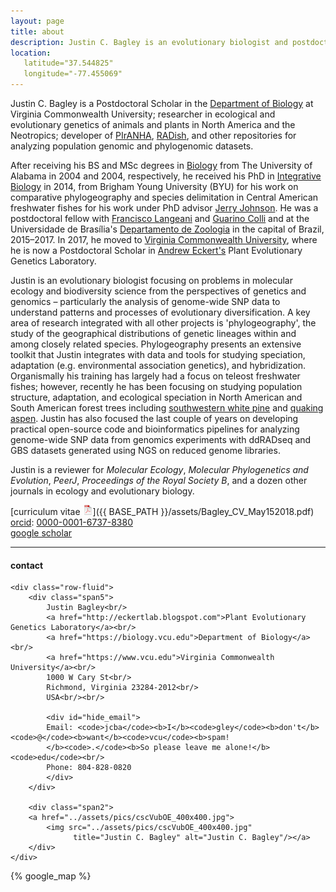 ```yaml
---
layout: page
title: about
description: Justin C. Bagley is an evolutionary biologist and postdoctoral researcher at Virginia Commonwealth University interested in using and developing genetics-driven approaches (among others) and computational tools (bioinformatics scripts/pipelines) to understand processes shaping the diversity, distributions, and adaptive evolution of species through space and time. 
location:
   latitude="37.544825"
   longitude="-77.455069"
---
```


Justin C. Bagley is a Postdoctoral Scholar in the [Department of Biology](https://biology.vcu.edu)
at Virginia Commonwealth University; researcher in ecological and evolutionary genetics of animals
and plants in North America and the Neotropics; developer of [PIrANHA](https://github.com/justincbagley/PIrANHA), 
[RADish](https://github.com/justincbagley/RADish), and other repositories for analyzing population genomic
and phylogenomic datasets.

After receiving his BS and MSc degrees in [Biology](https://bsc.ua.edu) from The University of 
Alabama in 2004 and 2004, respectively, he received his PhD in [Integrative Biology](http://biology.byu.edu) 
in 2014, from Brigham Young University (BYU) for his work on comparative phylogeography 
and species delimitation in Central American freshwater fishes for his work under PhD advisor [Jerry Johnson](https://lifesciences.byu.edu/Directories/FacultyStaff/ctl/FacultyProfile/mid/5712/NetID/jbj59).
He was a postdoctoral fellow with [Francisco Langeani]() and [Guarino Colli](https://www.researchgate.net/profile/Guarino_Colli) and 
at the Universidade de Brasília's [Departamento de Zoologia](http://research.marshfieldclinic.org) 
in the capital of Brazil, 2015&ndash;2017. In 2017, he moved to [Virginia Commonwealth University](https://www.vcu.edu),
where he is now a Postdoctoral Scholar in [Andrew Eckert's](LINK) Plant Evolutionary Genetics Laboratory.

Justin is an evolutionary biologist focusing on problems in molecular ecology and biodiversity 
science from the perspectives of genetics and genomics &ndash; particularly the analysis of 
genome-wide SNP data to understand patterns and processes of evolutionary diversification. A key 
area of research integrated with all other projects is 'phylogeography', the study of the 
geographical distributions of genetic lineages within and among closely related species. Phylogeography 
presents an extensive toolkit that Justin integrates with data and tools for studying speciation, 
adaptation (e.g. environmental association genetics), and hybridization. Organismally 
his training has largely had a focus on teleost freshwater fishes; however, recently he has been 
focusing on studying population structure, adaptation, and ecological speciation in North American 
and South American forest trees including [southwestern white pine](https://en.wikipedia.org/wiki/Pinus_strobiformis) 
and [quaking aspen](https://en.wikipedia.org/wiki/Populus_tremuloides). Justin has also focused the 
last couple of years on developing practical open-source code and bioinformatics pipelines for 
analyzing genome-wide SNP data from genomics experiments with ddRADseq and GBS datasets generated 
using NGS on reduced genome libraries.

Justin is a reviewer for _Molecular Ecology_, _Molecular Phylogenetics and Evolution_, _PeerJ_, 
_Proceedings of the Royal Society B_, and a dozen other journals in ecology and evolutionary biology.

[curriculum vitae ![CV as pdf](icons16/pdf-icon.png)]({{ BASE_PATH }}/assets/Bagley_CV_May152018.pdf)<br/>
[orcid](https://orcid.org): [0000-0001-6737-8380](https://orcid.org/0000-0001-6737-8380)<br/>
[google scholar](https://scholar.google.com/citations?user=H9FM85AAAAAJ&hl=en&oi=ao)<br/>

---

<div class="container">
<h4><a name="contact"></a>contact</h4>

    <div class="row-fluid">
        <div class="span5">
            Justin Bagley<br/>
            <a href="http://eckertlab.blogspot.com">Plant Evolutionary Genetics Laboratory</a><br/>
            <a href="https://biology.vcu.edu">Department of Biology</a><br/>
            <a href="https://www.vcu.edu">Virginia Commonwealth University</a><br/>
            1000 W Cary St<br/>
            Richmond, Virginia 23284-2012<br/>
            USA<br/><br/>

            <div id="hide_email">
            Email: <code>jcba</code><b>I</b><code>gley</code><b>don't</b><code>@</code><b>want</b><code>vcu</code><b>spam!
            </b><code>.</code><b>So please leave me alone!</b><code>edu</code><br/>
            Phone: 804-828-0820
            </div>
        </div>

        <div class="span2">
        <a href="../assets/pics/cscVubOE_400x400.jpg">
            <img src="../assets/pics/cscVubOE_400x400.jpg"
                  title="Justin C. Bagley" alt="Justin C. Bagley"/></a>
        </div>
    </div>
</div>

{% google_map %}
